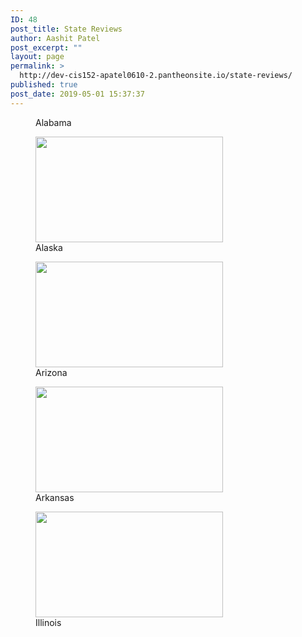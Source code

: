 ```yaml
---
ID: 48
post_title: State Reviews
author: Aashit Patel
post_excerpt: ""
layout: page
permalink: >
  http://dev-cis152-apatel0610-2.pantheonsite.io/state-reviews/
published: true
post_date: 2019-05-01 15:37:37
---
```

<figure>
											<a href="http://dev-cis152-apatel0610-2.pantheonsite.io/states/alabama/" data-elementor-open-lightbox="">
							<img src="http://dev-cis152-apatel0610-2.pantheonsite.io/wp-content/uploads/2019/05/Alabama.jpg" title="" alt="" />								</a>
											<figcaption>Alabama</figcaption>
										</figure>
							<figure>
											<a href="http://dev-cis152-apatel0610-2.pantheonsite.io/states/alaska" data-elementor-open-lightbox="">
							<img width="300" height="169" src="http://dev-cis152-apatel0610-2.pantheonsite.io/wp-content/uploads/2019/05/Alaska-300x169.jpg" alt="" srcset="http://dev-cis152-apatel0610-2.pantheonsite.io/wp-content/uploads/2019/05/Alaska-300x169.jpg 300w, http://dev-cis152-apatel0610-2.pantheonsite.io/wp-content/uploads/2019/05/Alaska-768x432.jpg 768w, http://dev-cis152-apatel0610-2.pantheonsite.io/wp-content/uploads/2019/05/Alaska-1024x576.jpg 1024w" sizes="(max-width: 300px) 100vw, 300px" />								</a>
											<figcaption>Alaska</figcaption>
										</figure>
							<figure>
											<a href="http://dev-cis152-apatel0610-2.pantheonsite.io/states/arizona" data-elementor-open-lightbox="">
							<img width="300" height="169" src="http://dev-cis152-apatel0610-2.pantheonsite.io/wp-content/uploads/2019/05/Arizona-300x169.jpg" alt="" srcset="http://dev-cis152-apatel0610-2.pantheonsite.io/wp-content/uploads/2019/05/Arizona-300x169.jpg 300w, http://dev-cis152-apatel0610-2.pantheonsite.io/wp-content/uploads/2019/05/Arizona-768x432.jpg 768w, http://dev-cis152-apatel0610-2.pantheonsite.io/wp-content/uploads/2019/05/Arizona-1024x576.jpg 1024w" sizes="(max-width: 300px) 100vw, 300px" />								</a>
											<figcaption>Arizona</figcaption>
										</figure>
							<figure>
											<a href="http://dev-cis152-apatel0610-2.pantheonsite.io/states/arkansas" data-elementor-open-lightbox="">
							<img width="300" height="169" src="http://dev-cis152-apatel0610-2.pantheonsite.io/wp-content/uploads/2019/05/Arkansas-300x169.jpg" alt="" srcset="http://dev-cis152-apatel0610-2.pantheonsite.io/wp-content/uploads/2019/05/Arkansas-300x169.jpg 300w, http://dev-cis152-apatel0610-2.pantheonsite.io/wp-content/uploads/2019/05/Arkansas-768x432.jpg 768w, http://dev-cis152-apatel0610-2.pantheonsite.io/wp-content/uploads/2019/05/Arkansas-1024x576.jpg 1024w" sizes="(max-width: 300px) 100vw, 300px" />								</a>
											<figcaption>Arkansas</figcaption>
										</figure>
							<figure>
											<a href="http://dev-cis152-apatel0610-2.pantheonsite.io/states/illinois/" data-elementor-open-lightbox="">
							<img width="300" height="169" src="http://dev-cis152-apatel0610-2.pantheonsite.io/wp-content/uploads/2019/05/Illinois-300x169.jpeg" alt="" srcset="http://dev-cis152-apatel0610-2.pantheonsite.io/wp-content/uploads/2019/05/Illinois-300x169.jpeg 300w, http://dev-cis152-apatel0610-2.pantheonsite.io/wp-content/uploads/2019/05/Illinois-768x432.jpeg 768w, http://dev-cis152-apatel0610-2.pantheonsite.io/wp-content/uploads/2019/05/Illinois-1024x576.jpeg 1024w, http://dev-cis152-apatel0610-2.pantheonsite.io/wp-content/uploads/2019/05/Illinois-1568x882.jpeg 1568w" sizes="(max-width: 300px) 100vw, 300px" />								</a>
											<figcaption>Illinois</figcaption>
										</figure>